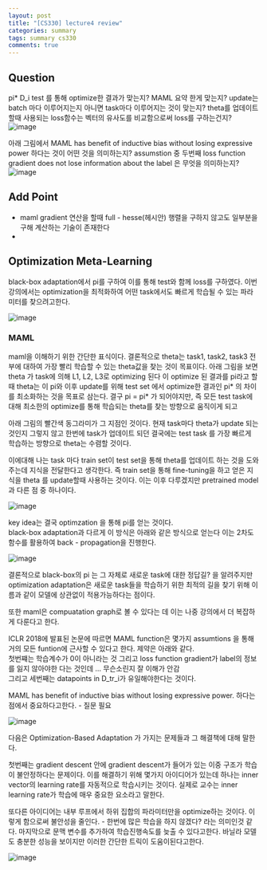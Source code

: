 ```yaml
---
layout: post
title: "[CS330] lecture4 review"
categories: summary
tags: summary cs330
comments: true
---
```


## Question 
pi* D_i test 를 통해 optimize한 결과가 맞는지?
MAML 요약 한게 맞는지?
update는 batch 마다 이루어지는지 아니면 task마다 이루어지는 것이 맞는지?
theta를 업데이트 할때 사용되는 loss함수는 벡터의 유사도를 비교함으로써 loss를 구하는건지?
![image](https://user-images.githubusercontent.com/65720894/177984373-f0506385-9b80-41e1-ab50-20dd7b21f865.png)



아래 그림에서 MAML has benefit of inductive bias without losing expressive power 하다는 것이 어떤 것을 의미하는지?
assumstion 중 두번째 loss function gradient does not lose information about the label 은 무엇을 의미하는지?
![image](https://user-images.githubusercontent.com/65720894/178018315-5b736642-5683-446d-9899-ebc6d7f7d761.png)




## Add Point
- maml gradient 연산을 할때 full - hesse(헤시안) 행렬을 구하지 않고도 일부분을 구해 계산하는 기술이 존재한다
- 


## Optimization Meta-Learning

black-box adaptation에서 pi를 구하여 이를 통해 test와 함께 loss를 구하였다. 이번 강의에서는 optimization을 최적화하여 어떤 task에서도 빠르게 학습될 수 있는 파라미터를 찾으려고한다.

![image](https://user-images.githubusercontent.com/65720894/177952796-59a01445-6560-4cc7-a1a5-90ca01f80e44.png)

### MAML

maml을 이해하기 위한 간단한 표식이다. 
결론적으로 theta는 task1, task2, task3 전부에 대하여 가장 빨리 학습할 수 있는 theta값을 찾는 것이 목표이다. 아래 그림을 보면 theta 가 task에 의해 
L1, L2, L3로 optimizing 된다 이 optimize 된 결과를 pi라고 할때 theta는 이 pi와 이후 update를 위해 test set 에서 optimize한 결과인 pi* 의 차이를 최소화하는 것을
목표로 삼는다. 결구 pi = pi* 가 되어야지만, 즉 모든 test task에 대해 최소한의 optimize를 통해 학습되는 theta를 찾는 방향으로 움직이게 되고

아래 그림의 빨간색 동그라미가 그 지점인 것이다. 현재 task마다 theta가 update 되는 것인지 그렇지 않고 한번에 task가 업데이트 되던 결국에는 test task 를 가장
빠르게 학습하는 방향으로 theta는 수렴할 것이다. 

이에대해 나는 task 마다 train set이 test set을 통해 theta를 업데이트 하는 것을 도와주는데 지식을 전달한다고 생각한다. 즉 train set을 통해 fine-tuning을 하고
얻은 지식을 theta 를 update할때 사용하는 것이다. 이는 이후 다루겠지만 pretrained model과 다른 점 중 하나이다.

![image](https://user-images.githubusercontent.com/65720894/177984362-14a5da61-cd57-486e-a728-46615f41418f.png)


key idea는 결국 optimzation 을 통해 pi를 얻는 것이다.  
black-box adaptation과 다르게 이 방식은 아래와 같은 방식으로 얻는다 이는 2차도함수를 활용하여 back - propagation을 진행한다.

![image](https://user-images.githubusercontent.com/65720894/178011832-937c0a83-0093-4037-ab10-4fd3ab4f85d1.png)


결론적으로 black-box의 pi 는 그 자체로 새로운 task에 대한 정답길? 을 알려주지만 optimization adaptation은 새로운 task들을 학습하기 위한
최적의 길을 찾기 위해 이름과 같이 모델에 상관없이 적용가능하다는 점이다.

또한 maml은 compuatation graph로 볼 수 있다는 데 이는 나중 강의에서 더 복잡하게 다룬다고 한다.


ICLR 2018에 발표된 논문에 따르면 MAML function은 몇가지 assumtions 을 통해 거의 모든 funtion에 근사할 수 있다고 한다. 제약은 아래와 같다.    
첫번쨰는 학습계수가 0이 아니라는 것 그리고 loss function gradient가 label의 정보를 잃지 않아야한 다는 것인데 ... 무슨소린지 잘 이해가 안감   
그리고 세번째는 datapoints in D_tr_i가 유일해야한다는 것이다. 

MAML has benefit of inductive bias without losing expressive power. 하다는 점에서 중요하다고한다. - 질문 필요 

![image](https://user-images.githubusercontent.com/65720894/178016826-c9b50d6d-04a2-462c-a9ad-2615fe411646.png)


다음은 Optimization-Based Adaptation 가 가지는 문제들과 그 해결책에 대해 말한다.

첫번째는 gradient descent 안에 gradient descent가 들어가 있는 이중 구조가 학습이 불안정하다는 문제이다. 이를 해결하기 위해 몇가지 아이디어가 있는데 하나는
inner vector의 learning rate를 자동적으로 학습시키는 것이다. 실제로 교수는 inner learning rate가 학습에 매우 중요한 요소라고 말한다.

또다른 아이디어는 내부 루프에서 하위 집합의 파라미터만을 optimize하는 것이다. 이렇게 함으로써 불안성을 줄인다. - 한번에 많은 학습을 하지 않겠다? 라는 의미인것 같다.
마지막으로 문맥 변수를 추가하여 학습진행속도를 늦출 수 있다고한다. 바닐라 모델도 충분한 성능을 보이지만 이러한 간단한 트릭이 도움이된다고한다. 

![image](https://user-images.githubusercontent.com/65720894/178022504-46f74282-c4c8-4259-84a6-5a0f07e567bf.png)






 



